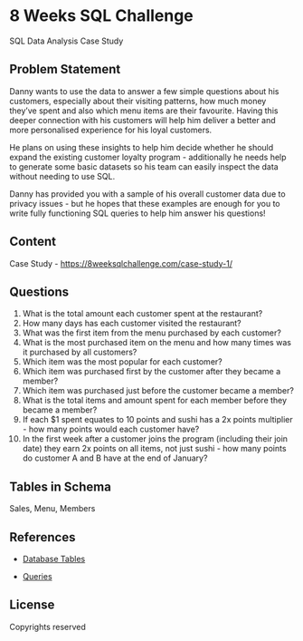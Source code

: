 # 8 Weeks SQL Challenge
SQL Data Analysis Case Study

## Problem Statement
Danny wants to use the data to answer a few simple questions about his customers, especially about their visiting patterns, how much money they’ve spent and also which menu items are their favourite. Having this deeper connection with his customers will help him deliver a better and more personalised experience for his loyal customers.

He plans on using these insights to help him decide whether he should expand the existing customer loyalty program - additionally he needs help to generate some basic datasets so his team can easily inspect the data without needing to use SQL.

Danny has provided you with a sample of his overall customer data due to privacy issues - but he hopes that these examples are enough for you to write fully functioning SQL queries to help him answer his questions!

## Content 
  Case Study - https://8weeksqlchallenge.com/case-study-1/
  
## Questions
1. What is the total amount each customer spent at the restaurant?
2. How many days has each customer visited the restaurant?
3. What was the first item from the menu purchased by each customer?
4. What is the most purchased item on the menu and how many times was it purchased by all customers?
5. Which item was the most popular for each customer?
6. Which item was purchased first by the customer after they became a member?
7. Which item was purchased just before the customer became a member?
8. What is the total items and amount spent for each member before they became a member?
9. If each $1 spent equates to 10 points and sushi has a 2x points multiplier - how many points would each customer have?
10. In the first week after a customer joins the program (including their join date) they earn 2x points on all items, not just sushi - how many points do customer A and B have at the end of January?

## Tables in Schema
Sales,
Menu,
Members
  
## References

- [Database Tables](https://github.com/shreyakajbaje/All-About-SQL-Practice/blob/main/Danny's%20Dinner%20Case%20Study/Case%20Study%20Queries.sql)

- [Queries](https://github.com/shreyakajbaje/All-About-SQL-Practice/blob/main/Danny's%20Dinner%20Case%20Study/Case%20Study%20Queries.sql)

## License
Copyrights reserved 
